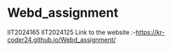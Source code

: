 # Webd_assignment
IIT2024165
IIT2024125
Link to the website :-https://kr-coder24.github.io/Webd_assignment/
